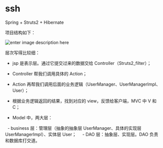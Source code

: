 # ssh
Spring + Struts2 + Hibernate

项目结构如下：

![enter image description here](http://oimbmvqt3.bkt.clouddn.com/00001.PNG)

层次写得比较细：

- jsp 是表示层。通过它提交过来的数据交给 Controller（Struts2_filter）；

- Controller 帮我们调用具体的 Action；

- Action 再帮我们调用后面的业务逻辑（UserManager、UserManagerImpl、User）；

- 根据业务逻辑返回的结果，找到对应的 view，反馈给客户端，MVC 中 V 和 C；

- Model 中，两大层：


    - business 层：管理层（抽象的抽象层 UserManager、具体的实现层 UserManagerImpl）、实体层 User；
   
    - DAO 层：抽象层、实现层。DAO 负责和数据库打交道。






